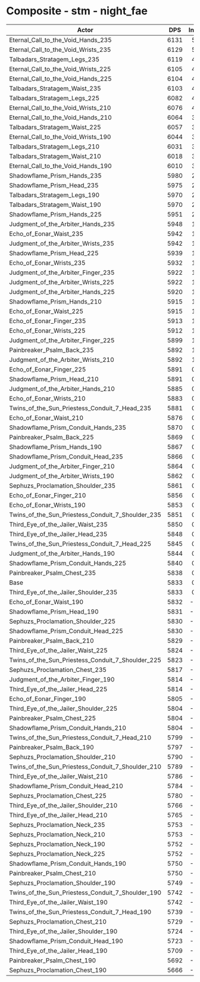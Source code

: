 # Composite - stm - night_fae
| Actor | DPS | Increase |
|---|:---:|:---:|
|Eternal_Call_to_the_Void_Hands_235|6131|5.11%|
|Eternal_Call_to_the_Void_Wrists_235|6129|5.06%|
|Talbadars_Stratagem_Legs_235|6119|4.89%|
|Eternal_Call_to_the_Void_Wrists_225|6105|4.66%|
|Eternal_Call_to_the_Void_Hands_225|6104|4.63%|
|Talbadars_Stratagem_Waist_235|6103|4.62%|
|Talbadars_Stratagem_Legs_225|6082|4.27%|
|Eternal_Call_to_the_Void_Wrists_210|6076|4.16%|
|Eternal_Call_to_the_Void_Hands_210|6064|3.96%|
|Talbadars_Stratagem_Waist_225|6057|3.84%|
|Eternal_Call_to_the_Void_Wrists_190|6044|3.62%|
|Talbadars_Stratagem_Legs_210|6031|3.38%|
|Talbadars_Stratagem_Waist_210|6018|3.17%|
|Eternal_Call_to_the_Void_Hands_190|6010|3.03%|
|Shadowflame_Prism_Hands_235|5980|2.51%|
|Shadowflame_Prism_Head_235|5975|2.43%|
|Talbadars_Stratagem_Legs_190|5970|2.35%|
|Talbadars_Stratagem_Waist_190|5970|2.34%|
|Shadowflame_Prism_Hands_225|5951|2.03%|
|Judgment_of_the_Arbiter_Hands_235|5948|1.96%|
|Echo_of_Eonar_Waist_235|5942|1.87%|
|Judgment_of_the_Arbiter_Wrists_235|5942|1.87%|
|Shadowflame_Prism_Head_225|5939|1.82%|
|Echo_of_Eonar_Wrists_235|5932|1.70%|
|Judgment_of_the_Arbiter_Finger_235|5922|1.52%|
|Judgment_of_the_Arbiter_Wrists_225|5922|1.52%|
|Judgment_of_the_Arbiter_Hands_225|5920|1.49%|
|Shadowflame_Prism_Hands_210|5915|1.40%|
|Echo_of_Eonar_Waist_225|5915|1.39%|
|Echo_of_Eonar_Finger_235|5913|1.37%|
|Echo_of_Eonar_Wrists_225|5912|1.35%|
|Judgment_of_the_Arbiter_Finger_225|5899|1.13%|
|Painbreaker_Psalm_Back_235|5892|1.01%|
|Judgment_of_the_Arbiter_Wrists_210|5892|1.01%|
|Echo_of_Eonar_Finger_225|5891|0.98%|
|Shadowflame_Prism_Head_210|5891|0.98%|
|Judgment_of_the_Arbiter_Hands_210|5885|0.89%|
|Echo_of_Eonar_Wrists_210|5883|0.85%|
|Twins_of_the_Sun_Priestess_Conduit_7_Head_235|5881|0.82%|
|Echo_of_Eonar_Waist_210|5876|0.74%|
|Shadowflame_Prism_Conduit_Hands_235|5870|0.62%|
|Painbreaker_Psalm_Back_225|5869|0.61%|
|Shadowflame_Prism_Hands_190|5867|0.58%|
|Shadowflame_Prism_Conduit_Head_235|5866|0.56%|
|Judgment_of_the_Arbiter_Finger_210|5864|0.52%|
|Judgment_of_the_Arbiter_Wrists_190|5862|0.50%|
|Sephuzs_Proclamation_Shoulder_235|5861|0.47%|
|Echo_of_Eonar_Finger_210|5856|0.40%|
|Echo_of_Eonar_Wrists_190|5853|0.34%|
|Twins_of_the_Sun_Priestess_Conduit_7_Shoulder_235|5851|0.30%|
|Third_Eye_of_the_Jailer_Waist_235|5850|0.29%|
|Third_Eye_of_the_Jailer_Head_235|5848|0.26%|
|Twins_of_the_Sun_Priestess_Conduit_7_Head_225|5845|0.21%|
|Judgment_of_the_Arbiter_Hands_190|5844|0.18%|
|Shadowflame_Prism_Conduit_Hands_225|5840|0.12%|
|Painbreaker_Psalm_Chest_235|5838|0.08%|
|Base|5833|0.00%|
|Third_Eye_of_the_Jailer_Shoulder_235|5833|0.00%|
|Echo_of_Eonar_Waist_190|5832|-0.03%|
|Shadowflame_Prism_Head_190|5831|-0.03%|
|Sephuzs_Proclamation_Shoulder_225|5830|-0.05%|
|Shadowflame_Prism_Conduit_Head_225|5830|-0.05%|
|Painbreaker_Psalm_Back_210|5829|-0.07%|
|Third_Eye_of_the_Jailer_Waist_225|5824|-0.15%|
|Twins_of_the_Sun_Priestess_Conduit_7_Shoulder_225|5823|-0.17%|
|Sephuzs_Proclamation_Chest_235|5817|-0.28%|
|Judgment_of_the_Arbiter_Finger_190|5814|-0.33%|
|Third_Eye_of_the_Jailer_Head_225|5814|-0.34%|
|Echo_of_Eonar_Finger_190|5805|-0.49%|
|Third_Eye_of_the_Jailer_Shoulder_225|5804|-0.49%|
|Painbreaker_Psalm_Chest_225|5804|-0.50%|
|Shadowflame_Prism_Conduit_Hands_210|5804|-0.50%|
|Twins_of_the_Sun_Priestess_Conduit_7_Head_210|5799|-0.59%|
|Painbreaker_Psalm_Back_190|5797|-0.63%|
|Sephuzs_Proclamation_Shoulder_210|5790|-0.73%|
|Twins_of_the_Sun_Priestess_Conduit_7_Shoulder_210|5789|-0.76%|
|Third_Eye_of_the_Jailer_Waist_210|5786|-0.81%|
|Shadowflame_Prism_Conduit_Head_210|5784|-0.85%|
|Sephuzs_Proclamation_Chest_225|5780|-0.92%|
|Third_Eye_of_the_Jailer_Shoulder_210|5766|-1.16%|
|Third_Eye_of_the_Jailer_Head_210|5765|-1.16%|
|Sephuzs_Proclamation_Neck_235|5753|-1.37%|
|Sephuzs_Proclamation_Neck_210|5753|-1.37%|
|Sephuzs_Proclamation_Neck_190|5752|-1.39%|
|Sephuzs_Proclamation_Neck_225|5752|-1.39%|
|Shadowflame_Prism_Conduit_Hands_190|5750|-1.43%|
|Painbreaker_Psalm_Chest_210|5750|-1.43%|
|Sephuzs_Proclamation_Shoulder_190|5749|-1.44%|
|Twins_of_the_Sun_Priestess_Conduit_7_Shoulder_190|5742|-1.56%|
|Third_Eye_of_the_Jailer_Waist_190|5742|-1.57%|
|Twins_of_the_Sun_Priestess_Conduit_7_Head_190|5739|-1.62%|
|Sephuzs_Proclamation_Chest_210|5729|-1.79%|
|Third_Eye_of_the_Jailer_Shoulder_190|5724|-1.87%|
|Shadowflame_Prism_Conduit_Head_190|5723|-1.89%|
|Third_Eye_of_the_Jailer_Head_190|5709|-2.13%|
|Painbreaker_Psalm_Chest_190|5692|-2.42%|
|Sephuzs_Proclamation_Chest_190|5666|-2.87%|
